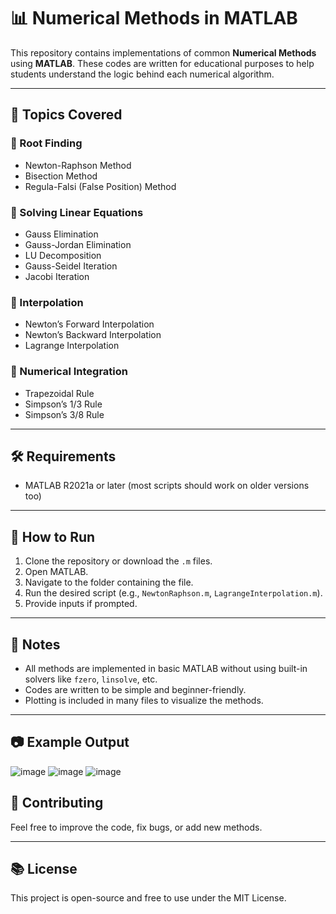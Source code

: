 # 📊 Numerical Methods in MATLAB

This repository contains implementations of common **Numerical Methods** using **MATLAB**. These codes are written for educational purposes to help students understand the logic behind each numerical algorithm.

---

## 🧠 Topics Covered

### 🔹 Root Finding

* Newton-Raphson Method
* Bisection Method
* Regula-Falsi (False Position) Method

### 🔹 Solving Linear Equations

* Gauss Elimination
* Gauss-Jordan Elimination
* LU Decomposition
* Gauss-Seidel Iteration
* Jacobi Iteration

### 🔹 Interpolation

* Newton’s Forward Interpolation
* Newton’s Backward Interpolation
* Lagrange Interpolation

### 🔹 Numerical Integration

* Trapezoidal Rule
* Simpson’s 1/3 Rule
* Simpson’s 3/8 Rule

---

## 🛠 Requirements

* MATLAB R2021a or later (most scripts should work on older versions too)

---

## 🚀 How to Run

1. Clone the repository or download the `.m` files.
2. Open MATLAB.
3. Navigate to the folder containing the file.
4. Run the desired script (e.g., `NewtonRaphson.m`, `LagrangeInterpolation.m`).
5. Provide inputs if prompted.

---

## 📌 Notes

* All methods are implemented in basic MATLAB without using built-in solvers like `fzero`, `linsolve`, etc.
* Codes are written to be simple and beginner-friendly.
* Plotting is included in many files to visualize the methods.

---

## 📷 Example Output
![image](https://github.com/user-attachments/assets/619b2e29-92c9-4182-b479-2575a70838b9)
![image](https://github.com/user-attachments/assets/40bebb24-7d20-41f4-b9c8-bbe5ee48a7d6)
![image](https://github.com/user-attachments/assets/8fba9409-8387-4494-b1df-3c10443254dc)


## 🤝 Contributing

Feel free to improve the code, fix bugs, or add new methods.

---

## 📚 License

This project is open-source and free to use under the MIT License.

